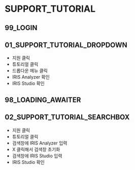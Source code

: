 # SUPPORT_TUTORIAL

## 99_LOGIN

## 01_SUPPORT_TUTORIAL_DROPDOWN

- 지원 클릭
- 튜토리얼 클릭
- 드롭다운 메뉴 클릭
- IRIS Analyzer 확인
- IRIS Studio 확인

## 98_LOADING_AWAITER

## 02_SUPPORT_TUTORIAL_SEARCHBOX

- 지원 클릭
- 튜토리얼 클릭
- 검색창에 IRIS Analyzer 입력
- X 클릭해서 검색창 초기화
- 검색창에 IRIS Studio 입력
- IRIS Studio 확인
